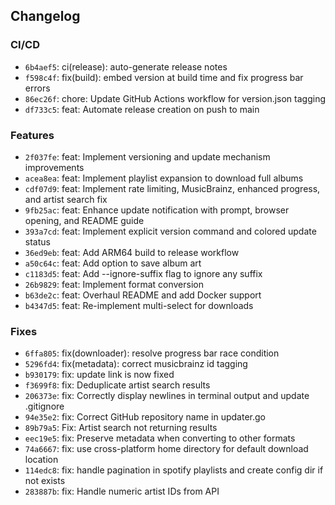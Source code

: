## Changelog

### CI/CD
- `6b4aef5`: ci(release): auto-generate release notes
- `f598c4f`: fix(build): embed version at build time and fix progress bar errors
- `86ec26f`: chore: Update GitHub Actions workflow for version.json tagging
- `df733c5`: feat: Automate release creation on push to main

### Features
- `2f037fe`: feat: Implement versioning and update mechanism improvements
- `acea8ea`: feat: Implement playlist expansion to download full albums
- `cdf07d9`: feat: Implement rate limiting, MusicBrainz, enhanced progress, and artist search fix
- `9fb25ac`: feat: Enhance update notification with prompt, browser opening, and README guide
- `393a7cd`: feat: Implement explicit version command and colored update status
- `36ed9eb`: feat: Add ARM64 build to release workflow
- `a50c64c`: feat: Add option to save album art
- `c1183d5`: feat: Add --ignore-suffix flag to ignore any suffix
- `26b9829`: feat: Implement format conversion
- `b63de2c`: feat: Overhaul README and add Docker support
- `b4347d5`: feat: Re-implement multi-select for downloads

### Fixes
- `6ffa805`: fix(downloader): resolve progress bar race condition
- `5296fd4`: fix(metadata): correct musicbrainz id tagging
- `b930179`: fix: update link is now fixed
- `f3699f8`: fix: Deduplicate artist search results
- `206373e`: fix: Correctly display newlines in terminal output and update .gitignore
- `94e35e2`: fix: Correct GitHub repository name in updater.go
- `89b79a5`: Fix: Artist search not returning results
- `eec19e5`: fix: Preserve metadata when converting to other formats
- `74a6667`: fix: use cross-platform home directory for default download location
- `114edc8`: fix: handle pagination in spotify playlists and create config dir if not exists
- `283887b`: fix: Handle numeric artist IDs from API
